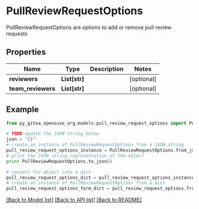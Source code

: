 # PullReviewRequestOptions

PullReviewRequestOptions are options to add or remove pull review requests

## Properties
Name | Type | Description | Notes
------------ | ------------- | ------------- | -------------
**reviewers** | **List[str]** |  | [optional] 
**team_reviewers** | **List[str]** |  | [optional] 

## Example

```python
from py_gitea_opensuse_org.models.pull_review_request_options import PullReviewRequestOptions

# TODO update the JSON string below
json = "{}"
# create an instance of PullReviewRequestOptions from a JSON string
pull_review_request_options_instance = PullReviewRequestOptions.from_json(json)
# print the JSON string representation of the object
print PullReviewRequestOptions.to_json()

# convert the object into a dict
pull_review_request_options_dict = pull_review_request_options_instance.to_dict()
# create an instance of PullReviewRequestOptions from a dict
pull_review_request_options_form_dict = pull_review_request_options.from_dict(pull_review_request_options_dict)
```
[[Back to Model list]](../README.md#documentation-for-models) [[Back to API list]](../README.md#documentation-for-api-endpoints) [[Back to README]](../README.md)


